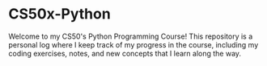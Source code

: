 # CS50x-Python
Welcome to my CS50's Python Programming Course! This repository is a personal log where I keep track of my progress in the course, including my coding exercises, notes, and new concepts that I learn along the way.
